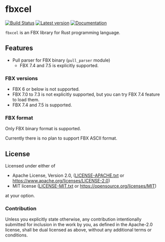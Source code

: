 # fbxcel

[![Build Status](https://travis-ci.org/lo48576/fbxcel.svg?branch=develop)](https://travis-ci.org/lo48576/fbxcel)
[![Latest version](https://img.shields.io/crates/v/fbxcel.svg)](https://crates.io/crates/fbxcel)
[![Documentation](https://docs.rs/fbxcel/badge.svg)](https://docs.rs/fbxcel)

`fbxcel` is an FBX library for Rust programming language.

## Features

* Pull parser for FBX binary (`pull_parser` module)
    + FBX 7.4 and 7.5 is explicitly supported.

### FBX versions

* FBX 6 or below is not supported.
* FBX 7.0 to 7.3 is not explicitly supported, but you can try FBX 7.4 feature to load them.
* FBX 7.4 and 7.5 is supported.

### FBX format

Only FBX binary format is supported.

Currently there is no plan to support FBX ASCII format.


## License

Licensed under either of

* Apache License, Version 2.0, ([LICENSE-APACHE.txt](LICENSE-APACHE.txt) or
  <https://www.apache.org/licenses/LICENSE-2.0>)
* MIT license ([LICENSE-MIT.txt](LICENSE-MIT.txt) or
  <https://opensource.org/licenses/MIT>)

at your option.

### Contribution

Unless you explicitly state otherwise, any contribution intentionally submitted
for inclusion in the work by you, as defined in the Apache-2.0 license, shall be
dual licensed as above, without any additional terms or conditions.
